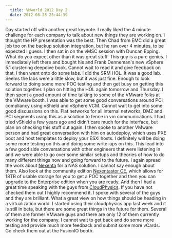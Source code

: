 ```yaml
---
  title: VMworld 2012 Day 2
  date: 2012-08-28 23:44:39
---
```


Day started off with another great keynote. I really liked the 4 minute
challenge for each company to talk about new things they are working on.
I thought the HP presentation was the best. Then Chad from EMC did a
great job too on the backup solution integration, but he ran over 4
minutes, to be expected I guess. I then sat in on the vMSC session with
Duncan Epping. What do you expect other than it was great stuff. This
guy is a pure genius. I immediately left there and bought his and Frank
Denneman's new vSphere 5.1 clustering deepdive book. Cannot wait to
read it and give feedback on that. I then went onto do some labs. I did
the SRM HOL. It was a good lab. Seems the labs were a little slow, but
it was just fine. Enough to look forward to doing some more POC testing
and then get busy on getting this solution together. I plan on hitting
the HOL again tomorrow and Thursday. I then spent a good amount of time
talking to some of the VMware folks at the VMware booth. I was able to
get some good conversations around PCI compliancy using vShield and
vSphere VCM. Cannot wait to get into some good discussions on this. Flat
networks for all internal networks, DMZ and PCI segments using this as a
solution to fence in vm communications. I had tried vShield a few years
ago and didn't care much for the interface, but plan on checking this
stuff out again. I then spoke to another VMware person and had great
conversation with him on autodeploy, which uses PXE boot and host
templates to deploy your ESXi hosts. I definitely will be doing some
more testing on this and doing some write-ups on this. This lead into a
few good side conversations with other engineers that were listening in
and we were able to go over some similar setups and theories of how to
do many different things now and going forward to the future. I again
spread the work about [Nexenta](http://www.nexenta.com) for a NAS
solution. I cannot say enough about them. Also look at the community
edition [Nexentastor CE](http://www.nexentastor.org), which allows for
18TB of usable storage for you to get a POC together and then you can
upgrade to the Enterprise edition when you are ready. And then I had a
great time speaking with the guys from
[CloudPhysics](http://www.cloudphysics.com/). If you have not checked
them out I highly recommend it. I spoke with several of the guys and
they are brilliant. What a great view on how things should be heading in
a virtualization world. I started using their cloudphysics app last week
and it is still in beta, but there are some great things in the future
for them. Several of them are former VMware guys and there are only 12
of them currently working for the company. I cannot wait to get back and
do some more testing and provide much more feedback and submit some more
vCards. Go check them out at the FusionIO booth.
